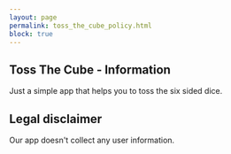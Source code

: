 ```yaml
---
layout: page
permalink: toss_the_cube_policy.html
block: true
---
```


## Toss The Cube - Information

Just a simple app that helps you to toss the six sided dice.

## Legal disclaimer

Our app doesn't collect any user information.